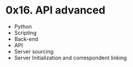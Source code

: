 # 0x16. API advanced

- Python
- Scripting
- Back-end
- API
- Server sourcing
- Server Initialization and correspondent linking
